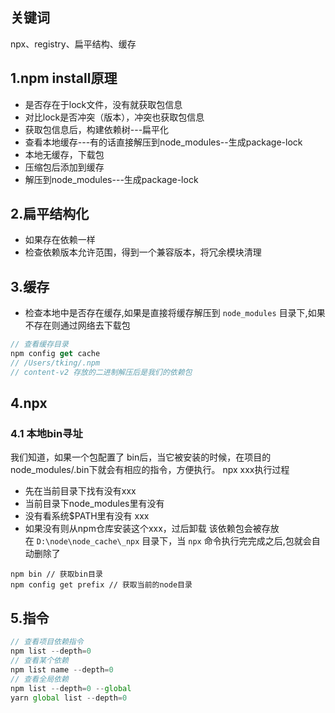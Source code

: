 ## 关键词

npx、registry、扁平结构、缓存

## 1.npm install原理

- 是否存在于lock文件，没有就获取包信息
- 对比lock是否冲突（版本），冲突也获取包信息
- 获取包信息后，构建依赖树---扁平化
- 查看本地缓存---有的话直接解压到node_modules--生成package-lock
- 本地无缓存，下载包
- 压缩包后添加到缓存
- 解压到node_modules---生成package-lock

## 2.扁平结构化

- 如果存在依赖一样
- 检查依赖版本允许范围，得到一个兼容版本，将冗余模块清理

## 3.缓存

- 检查本地中是否存在缓存,如果是直接将缓存解压到 `node_modules` 目录下,如果不存在则通过网络去下载包
```js
// 查看缓存目录
npm config get cache
// /Users/tking/.npm
// content-v2 存放的二进制解压后是我们的依赖包
```

## 4.npx

### 4.1 本地bin寻址

我们知道，如果一个包配置了 bin后，当它被安装的时候，在项目的 node_modules/.bin下就会有相应的指令，方便执行。
npx xxx执行过程
- 先在当前目录下找有没有xxx
- 当前目录下node_modules里有没有
- 没有看系统$PATH里有没有 xxx
- 如果没有则从npm仓库安装这个xxx，过后卸载
该依赖包会被存放在 `D:\node\node_cache\_npx` 目录下，当 `npx` 命令执行完完成之后,包就会自动删除了

```JS
npm bin // 获取bin目录
npm config get prefix // 获取当前的node目录
```

## 5.指令

```js
// 查看项目依赖指令
npm list --depth=0
// 查看某个依赖
npm list name --depth=0
// 查看全局依赖
npm list --depth=0 --global 
yarn global list --depth=0
```